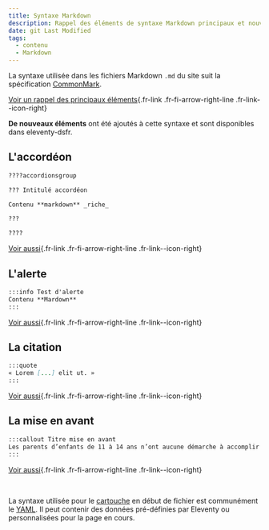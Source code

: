 ```yaml
---
title: Syntaxe Markdown
description: Rappel des éléments de syntaxe Markdown principaux et nouveaux éléments.
date: git Last Modified
tags:
  - contenu
  - Markdown
---
```

La syntaxe utilisée dans les fichiers Markdown `.md` du site suit la spécification [CommonMark](https://commonmark.org/).

[Voir un rappel des principaux éléments](https://commonmark.org/help/){.fr-link .fr-fi-arrow-right-line .fr-link--icon-right}

**De nouveaux éléments** ont été ajoutés à cette syntaxe et sont disponibles dans eleventy-dsfr.

## L'accordéon

```md
????accordionsgroup

??? Intitulé accordéon

Contenu **markdown** _riche_

???

????
```
[Voir aussi](/fr/blog/accordeon/#exemple-d-utilisation-dans-un-fichier-markdown-md){.fr-link .fr-fi-arrow-right-line .fr-link--icon-right}

## L'alerte

```md
:::info Test d'alerte
Contenu **Mardown**
:::
```

[Voir aussi](/fr/blog/alerte/#exemple-d-utilisation-dans-un-fichier-markdown-md){.fr-link .fr-fi-arrow-right-line .fr-link--icon-right}

## La citation

```md
:::quote
« Lorem [...] elit ut. »
:::
```

[Voir aussi](/fr/blog/citation/#exemple-d-utilisation-dans-un-fichier-markdown-md){.fr-link .fr-fi-arrow-right-line .fr-link--icon-right}

## La mise en avant

```md
:::callout Titre mise en avant
Les parents d’enfants de 11 à 14 ans n’ont aucune démarche à accomplir : les CAF versent <strong>automatiquement</strong> l’ARS aux familles déjà allocataires qui remplissent les conditions.
:::
```

[Voir aussi](/fr/blog/mise-en-avant/#exemple-d-utilisation-dans-un-fichier-markdown-md){.fr-link .fr-fi-arrow-right-line .fr-link--icon-right}

<br>

La syntaxe utilisée pour le [cartouche](https://www.11ty.dev/docs/data-frontmatter/) en début de fichier est communément le [YAML](https://learnxinyminutes.com/docs/yaml/).
Il peut contenir des données pré-définies par Eleventy ou personnalisées pour la page en cours.